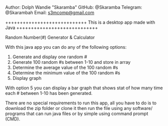 Author: Dolph Wandie "Skaramba"
GitHub: @Skaramba
Telegram: @Skarambah
Email: s3mcomp@gmail.com

++++++++++++++++++++++++++++
  This is a desktop app made with Java
++++++++++++++++++++++++++++

Random Number(#) Generator & Calculator


With this java app you can do any of the following options:

1. Generate and display one random #
2. Generate 100 random #s between 1-10 and store in array
3. Determine the average value of the 100 random #s
4. Determine the minimum value of the 100 random #s
5. Display graph

With option 5 you can display a bar graph that shows stat of how many time each # between 1-10 has been generated.

There are no special requirements to run this app, 
all you have to do is to download the zip folder or clone it
then run the file using any software/ programs that can run java files 
or by simple using command prompt (CMD).

